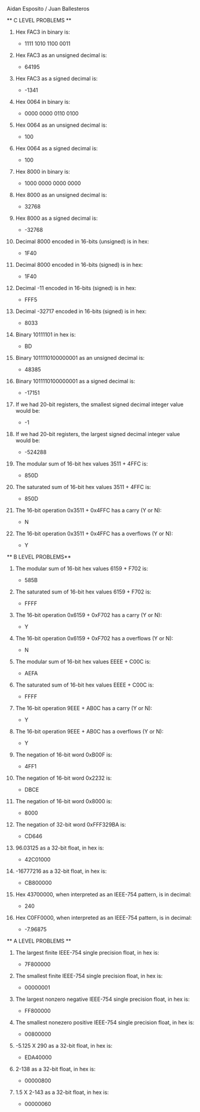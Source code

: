 Aidan Esposito / Juan Ballesteros

** C LEVEL PROBLEMS **

1. Hex FAC3 in binary is:

   - 1111 1010 1100 0011

2. Hex FAC3 as an unsigned decimal is:

   - 64195

3. Hex FAC3 as a signed decimal is:

    - -1341

4. Hex 0064 in binary is:

    - 0000 0000 0110 0100

5. Hex 0064 as an unsigned decimal is:

    - 100


6. Hex 0064 as a signed decimal is:

   - 100

7. Hex 8000 in binary is:

   - 1000 0000 0000 0000


8. Hex 8000 as an unsigned decimal is:

   - 32768

9. Hex 8000 as a signed decimal is:

    - -32768

10. Decimal 8000 encoded in 16-bits (unsigned) is in hex:

    - 1F40


11. Decimal 8000 encoded in 16-bits (signed) is in hex:

    - 1F40
   
12. Decimal -11 encoded in 16-bits (signed) is in hex:

    - FFF5

13. Decimal -32717 encoded in 16-bits (signed) is in hex:

    - 8033

14. Binary 10111101 in hex is:

    - BD
    
15. Binary 1011110100000001 as an unsigned decimal is:

    - 48385


16. Binary 1011110100000001 as a signed decimal is:

    - -17151
    
17. If we had 20-bit registers, the smallest signed decimal integer value would be:

    - -1

18. If we had 20-bit registers, the largest signed decimal integer value would be:

    - -524288

19. The modular sum of 16-bit hex values 3511 + 4FFC is:

    - 850D

20. The saturated sum of 16-bit hex values 3511 + 4FFC is:

    - 850D
    
21. The 16-bit operation 0x3511 + 0x4FFC has a carry (Y or N):

    - N

22. The 16-bit operation 0x3511 + 0x4FFC has a overflows (Y or N):

    - Y

** B LEVEL PROBLEMS**

1. The modular sum of 16-bit hex values 6159 + F702 is:

   - 585B

2. The saturated sum of 16-bit hex values 6159 + F702 is:

   - FFFF
   
3. The 16-bit operation 0x6159 + 0xF702 has a carry (Y or N):

   - Y
   
4. The 16-bit operation 0x6159 + 0xF702 has a overflows (Y or N):

   - N
   
5. The modular sum of 16-bit hex values EEEE + C00C is:

   - AEFA
   
6. The saturated sum of 16-bit hex values EEEE + C00C is:

   - FFFF
   
7. The 16-bit operation 9EEE + AB0C has a carry (Y or N):

   - Y
   
8. The 16-bit operation 9EEE + AB0C has a overflows (Y or N):

   - Y
   
9. The negation of 16-bit word 0xB00F is:

    - 4FF1
   
10. The negation of 16-bit word 0x2232 is:

    - DBCE
    
11. The negation of 16-bit word 0x8000 is:

    - 8000
    
12. The negation of 32-bit word 0xFFF329BA is:

    - CD646
    
13. 96.03125 as a 32-bit float, in hex is:

    - 42C01000
    
14. -16777216 as a 32-bit float, in hex is:

    - CB800000
    
15. Hex 43700000, when interpreted as an IEEE-754 pattern, is in decimal:

    - 240

16. Hex C0FF0000, when interpreted as an IEEE-754 pattern, is in decimal:

    - -7.96875

** A LEVEL PROBLEMS **

1. The largest finite IEEE-754 single precision float, in hex is:

   - 7F800000 
   
2. The smallest finite IEEE-754 single precision float, in hex is:

   - 00000001
   
3. The largest nonzero negative IEEE-754 single precision float, in hex is:

   - FF800000

4. The smallest nonezero positive IEEE-754 single precision float, in hex is:

   - 00800000
   
5. -5.125 X 290 as a 32-bit float, in hex is:

   - EDA40000
   
6. 2-138 as a 32-bit float, in hex is:

   - 00000800
   
7. 1.5 X 2-143 as a 32-bit float, in hex is:

   - 00000060

